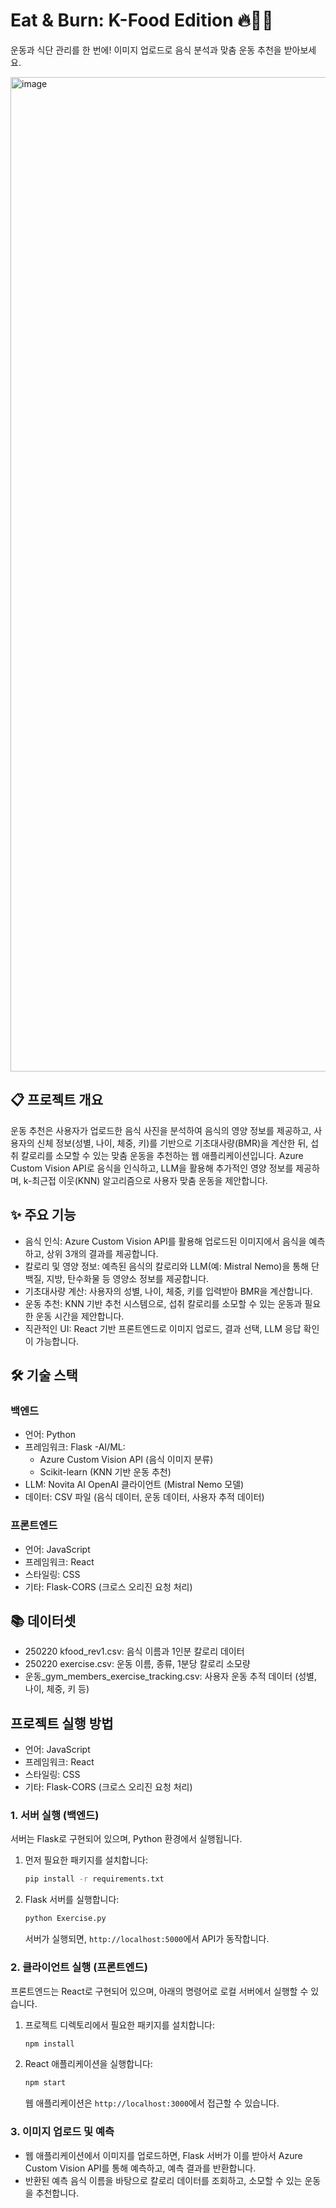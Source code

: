# Eat &amp; Burn: K-Food Edition 🔥🍚💪

운동과 식단 관리를 한 번에! 이미지 업로드로 음식 분석과 맞춤 운동 추천을 받아보세요.

<img width="1591" alt="image" src="https://github.com/user-attachments/assets/e4f0f4b4-ec21-4233-83ce-1238a482a9df" />


## 📋 프로젝트 개요
운동 추천은 사용자가 업로드한 음식 사진을 분석하여 음식의 영양 정보를 제공하고, 사용자의 신체 정보(성별, 나이, 체중, 키)를 기반으로 기초대사량(BMR)을 계산한 뒤, 섭취 칼로리를 소모할 수 있는 맞춤 운동을 추천하는 웹 애플리케이션입니다. Azure Custom Vision API로 음식을 인식하고, LLM을 활용해 추가적인 영양 정보를 제공하며, k-최근접 이웃(KNN) 알고리즘으로 사용자 맞춤 운동을 제안합니다.

## ✨ 주요 기능
- 음식 인식: Azure Custom Vision API를 활용해 업로드된 이미지에서 음식을 예측하고, 상위 3개의 결과를 제공합니다.
- 칼로리 및 영양 정보: 예측된 음식의 칼로리와 LLM(예: Mistral Nemo)을 통해 단백질, 지방, 탄수화물 등 영양소 정보를 제공합니다.
- 기초대사량 계산: 사용자의 성별, 나이, 체중, 키를 입력받아 BMR을 계산합니다.
- 운동 추천: KNN 기반 추천 시스템으로, 섭취 칼로리를 소모할 수 있는 운동과 필요한 운동 시간을 제안합니다.
- 직관적인 UI: React 기반 프론트엔드로 이미지 업로드, 결과 선택, LLM 응답 확인이 가능합니다.

## 🛠️ 기술 스택
### 백엔드
- 언어: Python
- 프레임워크: Flask
-AI/ML:
  - Azure Custom Vision API (음식 이미지 분류)
  - Scikit-learn (KNN 기반 운동 추천)
- LLM: Novita AI OpenAI 클라이언트 (Mistral Nemo 모델)
- 데이터: CSV 파일 (음식 데이터, 운동 데이터, 사용자 추적 데이터)
### 프론트엔드
- 언어: JavaScript
- 프레임워크: React
- 스타일링: CSS
- 기타: Flask-CORS (크로스 오리진 요청 처리)

## 📚 데이터셋
- 250220 kfood_rev1.csv: 음식 이름과 1인분 칼로리 데이터
- 250220 exercise.csv: 운동 이름, 종류, 1분당 칼로리 소모량
- 운동_gym_members_exercise_tracking.csv: 사용자 운동 추적 데이터 (성별, 나이, 체중, 키 등)


## 프로젝트 실행 방법
- 언어: JavaScript
- 프레임워크: React
- 스타일링: CSS
- 기타: Flask-CORS (크로스 오리진 요청 처리)

### 1. 서버 실행 (백엔드)
서버는 Flask로 구현되어 있으며, Python 환경에서 실행됩니다.

1. 먼저 필요한 패키지를 설치합니다:

    ```bash
    pip install -r requirements.txt
    ```

2. Flask 서버를 실행합니다:

    ```bash
    python Exercise.py
    ```

    서버가 실행되면, `http://localhost:5000`에서 API가 동작합니다.

### 2. 클라이언트 실행 (프론트엔드)
프론트엔드는 React로 구현되어 있으며, 아래의 명령어로 로컬 서버에서 실행할 수 있습니다.

1. 프로젝트 디렉토리에서 필요한 패키지를 설치합니다:

    ```bash
    npm install
    ```

2. React 애플리케이션을 실행합니다:

    ```bash
    npm start
    ```

    웹 애플리케이션은 `http://localhost:3000`에서 접근할 수 있습니다.

### 3. 이미지 업로드 및 예측
- 웹 애플리케이션에서 이미지를 업로드하면, Flask 서버가 이를 받아서 Azure Custom Vision API를 통해 예측하고, 예측 결과를 반환합니다.
- 반환된 예측 음식 이름을 바탕으로 칼로리 데이터를 조회하고, 소모할 수 있는 운동을 추천합니다.


